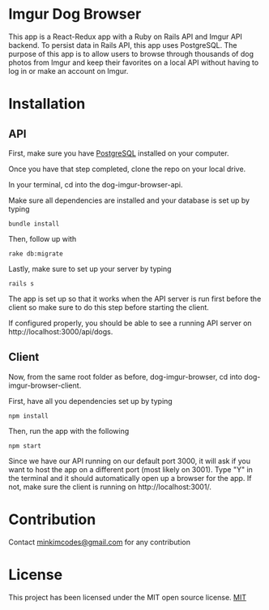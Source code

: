 # Imgur Dog Browser

This app is a React-Redux app with a Ruby on Rails API and Imgur API backend. To persist data in Rails API, this app uses PostgreSQL. The purpose of this app is to allow users to browse through thousands of dog photos from Imgur and keep their favorites on a local API without having to log in or make an account on Imgur.

# Installation

## API

First, make sure you have [PostgreSQL](https://www.postgresql.org/) installed on your computer.

Once you have that step completed, clone the repo on your local drive.

In your terminal, cd into the dog-imgur-browser-api.

Make sure all dependencies are installed and your database is set up by typing

```
bundle install
```

Then, follow up with

```
rake db:migrate
```

Lastly, make sure to set up your server by typing

```
rails s
```

The app is set up so that it works when the API server is run first before the client so make sure to do this step before starting the client.

If configured properly, you should be able to see a running API server on http://localhost:3000/api/dogs.

## Client

Now, from the same root folder as before, dog-imgur-browser, cd into dog-imgur-browser-client.

First, have all you dependencies set up by typing

```
npm install
```

Then, run the app with the following

```
npm start
```

Since we have our API running on our default port 3000, it will ask if you want to host the app on a different port (most likely on 3001). Type "Y" in the terminal and it should automatically open up a browser for the app.
If not, make sure the client is running on http://localhost:3001/.

# Contribution

Contact minkimcodes@gmail.com for any contribution

# License

This project has been licensed under the MIT open source license.
[MIT](LICENSE.md)
